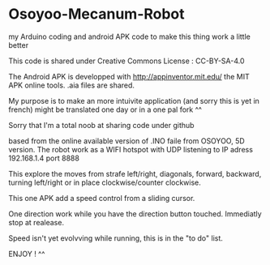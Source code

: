 # Osoyoo-Mecanum-Robot
my Arduino coding and android APK code to make this thing work a little better

This code is shared under Creative Commons License : CC-BY-SA-4.0

The Android APK is developped with http://appinventor.mit.edu/ the MIT APK online tools. .aia files are shared.

My purpose is to make an more intuivite application (and sorry this is yet in french) might be translated one day or in a one pal fork ^^

Sorry that I'm a total noob at sharing code under github

based from the online available version of .INO faile from OSOYOO, 5D version.
The robot work as a WIFI hotspot with UDP listening to IP adress 192.168.1.4 port 8888

This explore the moves from strafe left/right, diagonals, forward, backward, turning left/right or in place clockwise/counter clockwise.

This one APK add a speed control from a sliding cursor.

One direction work while you have the direction button touched. Immediatly stop at realease.

Speed isn't yet evolvving while running, this is in the "to do" list.

ENJOY ! ^^

